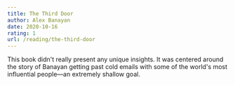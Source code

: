 ```yaml
---
title: The Third Door
author: Alex Banayan
date: 2020-10-16
rating: 1
url: /reading/the-third-door
---
```

This book didn't really present any unique insights.
It was centered around the story of Banayan getting past cold emails with some of the world's most influential people—an extremely shallow goal.
